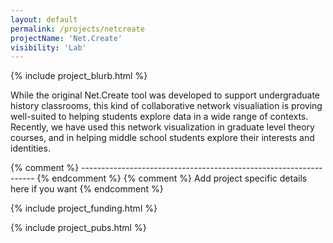 ```yaml
---
layout: default
permalink: /projects/netcreate
projectName: 'Net.Create'
visibility: 'Lab'
---
```


{% include project_blurb.html %}

While the original Net.Create tool was developed to support undergraduate history classrooms, this kind of collaborative network visualiation is proving well-suited to helping students explore data in a wide range of contexts. Recently, we have used this network visualization in graduate level theory courses, and in helping middle school students explore their interests and identities.

{% comment %} ------------------------------------------------------------------ {% endcomment %} 
{% comment %} Add project specific details here if you want {% endcomment %} 

{% include project_funding.html %}

{% include project_pubs.html %}
